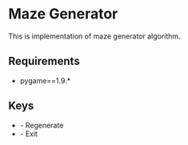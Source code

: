 # Maze Generator

This is implementation of maze generator algorithm.

## Requirements

- pygame==1.9.*

## Keys

- <R> - Regenerate
- <ESCAPE> - Exit
